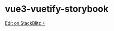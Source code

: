 # vue3-vuetify-storybook

[Edit on StackBlitz ⚡️](https://stackblitz.com/edit/vue3-vuetify-starter-ybghyb)